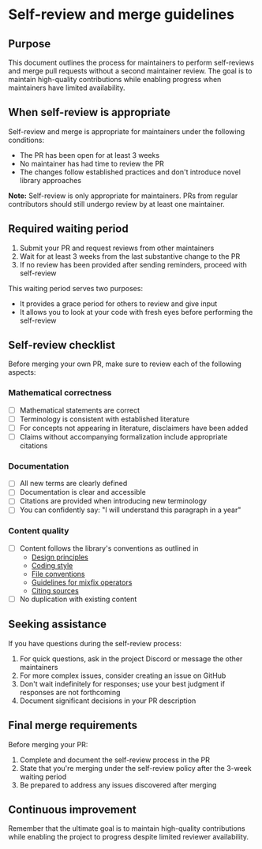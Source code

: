 # Self-review and merge guidelines

## Purpose

This document outlines the process for maintainers to perform self-reviews and
merge pull requests without a second maintainer review. The goal is to maintain
high-quality contributions while enabling progress when maintainers have limited
availability.

## When self-review is appropriate

Self-review and merge is appropriate for maintainers under the following
conditions:

- The PR has been open for at least 3 weeks
- No maintainer has had time to review the PR
- The changes follow established practices and don't introduce novel library
  approaches

**Note:** Self-review is only appropriate for maintainers. PRs from regular
contributors should still undergo review by at least one maintainer.

## Required waiting period

1. Submit your PR and request reviews from other maintainers
2. Wait for at least 3 weeks from the last substantive change to the PR
3. If no review has been provided after sending reminders, proceed with
   self-review

This waiting period serves two purposes:

- It provides a grace period for others to review and give input
- It allows you to look at your code with fresh eyes before performing the
  self-review

## Self-review checklist

Before merging your own PR, make sure to review each of the following aspects:

### Mathematical correctness

- [ ] Mathematical statements are correct
- [ ] Terminology is consistent with established literature
- [ ] For concepts not appearing in literature, disclaimers have been added
- [ ] Claims without accompanying formalization include appropriate citations

### Documentation

- [ ] All new terms are clearly defined
- [ ] Documentation is clear and accessible
- [ ] Citations are provided when introducing new terminology
- [ ] You can confidently say: "I will understand this paragraph in a year"

### Content quality

- [ ] Content follows the library's conventions as outlined in
  - [Design principles](DESIGN-PRINCIPLES.md)
  - [Coding style](CODINGSTYLE.md)
  - [File conventions](FILE-CONVENTIONS.md)
  - [Guidelines for mixfix operators](MIXFIX-OPERATORS.md)
  - [Citing sources](CITING-SOURCES.md)
- [ ] No duplication with existing content

## Seeking assistance

If you have questions during the self-review process:

1. For quick questions, ask in the project Discord or message the other
   maintainers
2. For more complex issues, consider creating an issue on GitHub
3. Don't wait indefinitely for responses; use your best judgment if responses
   are not forthcoming
4. Document significant decisions in your PR description

## Final merge requirements

Before merging your PR:

1. Complete and document the self-review process in the PR
2. State that you're merging under the self-review policy after the 3-week
   waiting period
3. Be prepared to address any issues discovered after merging

## Continuous improvement

Remember that the ultimate goal is to maintain high-quality contributions while
enabling the project to progress despite limited reviewer availability.
